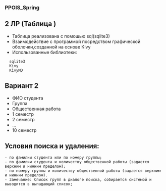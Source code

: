 ### PPOIS_Spring
## 2 ЛР (Таблица )
  - Таблица реализована с помошью sql(sqlite3)
  - Взаимодействие с программой посредством графической оболочки,созданной на основе Kivy
  - Использованные библиотеки:
  ``` 
    sqlite3
    Kivy
    KivyMD
   ```                                                      
## Вариант 2

  - ФИО студента
  - Группа
  - Общественная работа
  - 1 семеcтр
  - 2 семеcтр
  - …
  - 10 семеcтр
## Условия поиска и удаления:
``` 
- по фамилии студента или по номеру группы;
- по фамилии студента и количеству общественной работы (задается верхним и нижним пределом);
- по номеру группы и количеству общественной работы (задается верхним и нижним пределом).
- Замечание: Список групп в диалоге поиска, собирается системой и выводится в выпадающий список;
``` 


